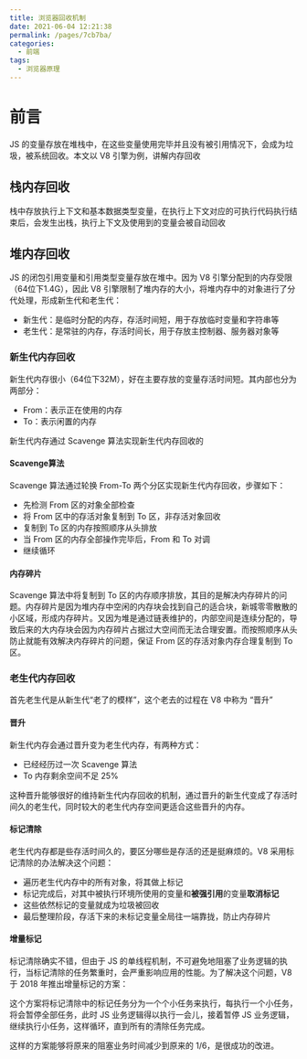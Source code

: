 ```yaml
---
title: 浏览器回收机制
date: 2021-06-04 12:21:38
permalink: /pages/7cb7ba/
categories:
  - 前端
tags:
  - 浏览器原理
---
```

# 前言
JS 的变量存放在堆栈中，在这些变量使用完毕并且没有被引用情况下，会成为垃圾，被系统回收。本文以 V8 引擎为例，讲解内存回收

## 栈内存回收
栈中存放执行上下文和基本数据类型变量，在执行上下文对应的可执行代码执行结束后，会发生出栈，执行上下文及使用到的变量会被自动回收

## 堆内存回收
JS 的闭包引用变量和引用类型变量存放在堆中。因为 V8 引擎分配到的内存受限（64位下1.4G），因此 V8 引擎限制了堆内存的大小，将堆内存中的对象进行了分代处理，形成新生代和老生代：
- 新生代：是临时分配的内存，存活时间短，用于存放临时变量和字符串等
- 老生代：是常驻的内存，存活时间长，用于存放主控制器、服务器对象等

### 新生代内存回收
新生代内存很小（64位下32M），好在主要存放的变量存活时间短。其内部也分为两部分：
- From：表示正在使用的内存
- To：表示闲置的内存

新生代内存通过 Scavenge 算法实现新生代内存回收的

#### Scavenge算法
Scavenge 算法通过轮换 From-To 两个分区实现新生代内存回收，步骤如下：
- 先检测 From 区的对象全部检查
- 将 From 区中的存活对象复制到 To 区，非存活对象回收
- 复制到 To 区的内存按照顺序从头排放
- 当 From 区的内存全部操作完毕后，From 和 To 对调
- 继续循环

#### 内存碎片
Scavenge 算法中将复制到 To 区的内存顺序排放，其目的是解决内存碎片的问题。内存碎片是因为堆内存中空闲的内存块会找到自己的适合块，新城零零散散的小区域，形成内存碎片。又因为堆是通过链表维护的，内部空间是连续分配的，导致后来的大内存块会因为内存碎片占据过大空间而无法合理安置。而按照顺序从头防止就能有效解决内存碎片的问题，保证 From 区的存活对象内存合理复制到 To 区。

### 老生代内存回收
首先老生代是从新生代“老了的模样”，这个老去的过程在 V8 中称为 “晋升”

#### 晋升
新生代内存会通过晋升变为老生代内存，有两种方式：
- 已经经历过一次 Scavenge 算法
- To 内存剩余空间不足 25%

这种晋升能够很好的维持新生代内存回收的机制，通过晋升的新生代变成了存活时间久的老生代，同时较大的老生代内存空间更适合这些晋升的内存。

#### 标记清除
老生代内存都是些存活时间久的，要区分哪些是存活的还是挺麻烦的。V8 采用标记清除的办法解决这个问题：
- 遍历老生代内存中的所有对象，将其做上标记
- 标记完成后，对其中被执行环境所使用的变量和**被强引用**的变量**取消标记**
- 这些依然标记的变量就成为垃圾被回收
- 最后整理阶段，存活下来的未标记变量全局往一端靠拢，防止内存碎片

#### 增量标记
标记清除确实不错，但由于 JS 的单线程机制，不可避免地阻塞了业务逻辑的执行，当标记清除的任务繁重时，会严重影响应用的性能。为了解决这个问题，V8 于 2018 年推出增量标记的方案：

这个方案将标记清除中的标记任务分为一个个小任务来执行，每执行一个小任务，将会暂停全部任务，此时 JS 业务逻辑得以执行一会儿，接着暂停 JS 业务逻辑，继续执行小任务，这样循环，直到所有的清除任务完成。

这样的方案能够将原来的阻塞业务时间减少到原来的 1/6，是很成功的改进。